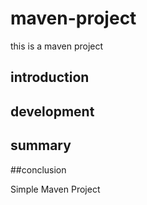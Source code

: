 # maven-project
this is a maven project
## introduction

## development

## summary

##conclusion


Simple Maven Project
